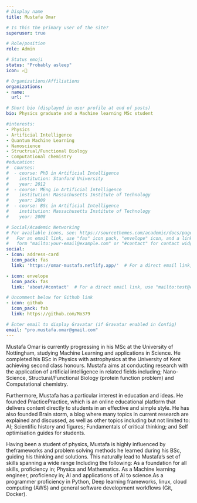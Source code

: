 ```yaml
---
# Display name
title: Mustafa Omar

# Is this the primary user of the site?
superuser: true

# Role/position
role: Admin

# Status emoji
status: "Probably asleep"
icon: ✍🏾

# Organizations/Affiliations
organizations:
- name: 
  url: ""

# Short bio (displayed in user profile at end of posts)
bio: Physics graduate and a Machine learning MSc student

#interests:
- Physics
- Artificial Intelligence
- Quantum Machine Learning
- Nanoscience
- Structrual/Functional Biology
- Computational chemistry
#education:
#  courses:
#  - course: PhD in Artificial Intelligence
#    institution: Stanford University
#    year: 2012
#  - course: MEng in Artificial Intelligence
#    institution: Massachusetts Institute of Technology
#    year: 2009
#  - course: BSc in Artificial Intelligence
#    institution: Massachusetts Institute of Technology
#    year: 2008

# Social/Academic Networking
# For available icons, see: https://sourcethemes.com/academic/docs/page-builder/#icons
#   For an email link, use "fas" icon pack, "envelope" icon, and a link in the
#   form "mailto:your-email@example.com" or "#contact" for contact widget.
social:
- icon: address-card
  icon_pack: fas
  link: 'https://omar-mustafa.netlify.app/'  # For a direct email link, use "mailto:test@example.org".

- icon: envelope
  icon_pack: fas
  link: 'about/#contact'  # For a direct email link, use "mailto:test@example.org".

# Uncomment below for Github link
- icon: github
  icon_pack: fab
  link: https://github.com/Mo379

# Enter email to display Gravatar (if Gravatar enabled in Config)
email: "pro.mustafa.omar@gmail.com"
---
```

Mustafa Omar is currently progressing in his MSc at the University of Nottingham, studying Machine Learning and applications in Science. He completed his BSc in Physics with astrophysics at the University of Kent achieving second class honours. Mustafa aims at conducting research with the application of artificial intelligence in related fields including; Nano-Science, Structural/Functional Biology (protein function problem) and Computational chemistry.

Furthermore, Mustafa has a particular interest in education and ideas. He founded PracticePractice, which is an online educational platform that delivers content directly to students in an effective and simple style. He has also founded Brain storm, a blog where many topics in current research are explained and discussed, as well as other topics including but not limited to: AI; Scientific history and figures; Fundamentals of critical thinking; and Self optimisation guides for students.

Having been a student of physics, Mustafa is highly influenced by theframeworks and problem solving methods he learned during his BSc, guiding his thinking and solutions. This naturally lead to Mustafa’s set of skills spanning a wide range Including the following: As a foundation for all skills, proficiency in; Physics and Mathematics. As a Machine learning engineer, proficiency in; AI and applications of AI to science.As a programmer proficiency in Python, Deep learning frameworks, linux, cloud computing (AWS) and general software development workflows (Git, Docker). 
